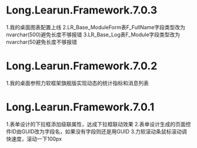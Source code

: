 # Long.Learun.Framework.7.0.3
  1.我的桌面图表配置上线
  2.LR_Base_ModuleForm表F_FullName字段类型改为nvarchar(500)避免长度不够报错
  3.LR_Base_Log表F_Module字段类型改为nvarchar(50避免长度不够报错
# Long.Learun.Framework.7.0.2
  1.我的桌面参照力软框架旗舰版实现动态的统计指标和消息列表
# Long.Learun.Framework.7.0.1
  1.表单设计的下拉框添加级联属性，达成下拉框联动效果
  2.表单设计生成的页面控件ID由GUID改为字段名，如果没有字段则还是用GUID
  3.力软滚动条鼠标滚动调快速度，滚动一下100px

